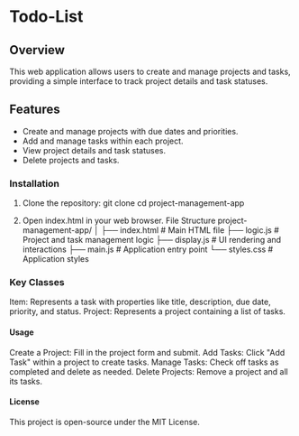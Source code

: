 # Todo-List

## Overview
This web application allows users to create and manage projects and tasks, providing a simple interface to track project details and task statuses.

## Features
- Create and manage projects with due dates and priorities.
- Add and manage tasks within each project.
- View project details and task statuses.
- Delete projects and tasks.

### Installation

1. Clone the repository:
   git clone <repository-url>
   cd project-management-app

2. Open index.html in your web browser.
File Structure
project-management-app/
│
├── index.html           # Main HTML file
├── logic.js             # Project and task management logic
├── display.js           # UI rendering and interactions
├── main.js              # Application entry point
└── styles.css           # Application styles

### Key Classes
Item: Represents a task with properties like title, description, due date, priority, and status.
Project: Represents a project containing a list of tasks.

#### Usage
Create a Project: Fill in the project form and submit.
Add Tasks: Click "Add Task" within a project to create tasks.
Manage Tasks: Check off tasks as completed and delete as needed.
Delete Projects: Remove a project and all its tasks.

#### License
This project is open-source under the MIT License.



